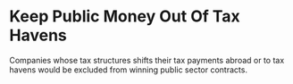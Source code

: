Keep Public Money Out Of Tax Havens
===================================

Companies whose tax structures shifts their tax payments abroad or to 
tax havens would be excluded from winning public sector contracts. 